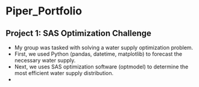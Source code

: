 # Piper_Portfolio

## Project 1: SAS Optimization Challenge 
* My group was tasked with solving a water supply optimization problem. 
* First, we used Python (pandas, datetime, matplotlib) to forecast the necessary water supply.
* Next, we uses SAS optimization software (optmodel) to determine the most efficient water supply distribution. 
* [Link to Team Repository]: https://github.com/paul46186/SAS-Optimization-Challenge

